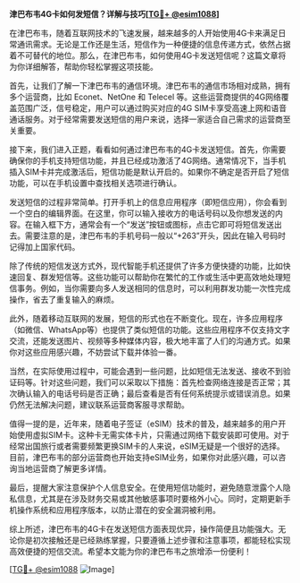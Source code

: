 **津巴布韦4G卡如何发短信？详解与技巧[[TG💪+ @esim1088](https://t.me/s/esim1088)]**

在津巴布韦，随着互联网技术的飞速发展，越来越多的人开始使用4G卡来满足日常通讯需求。无论是工作还是生活，短信作为一种便捷的信息传递方式，依然占据着不可替代的地位。那么，在津巴布韦，如何使用4G卡发送短信呢？这篇文章将为你详细解答，帮助你轻松掌握这项技能。

首先，让我们了解一下津巴布韦的通信环境。津巴布韦的通信市场相对成熟，拥有多个运营商，比如 Econet、NetOne 和 Telecel 等。这些运营商提供的4G网络覆盖范围广泛，信号稳定，用户可以通过购买对应的4G SIM卡享受高速上网和语音通话服务。对于经常需要发送短信的用户来说，选择一家适合自己需求的运营商至关重要。

接下来，我们进入正题，看看如何通过津巴布韦的4G卡发送短信。首先，你需要确保你的手机支持短信功能，并且已经成功激活了4G网络。通常情况下，当手机插入SIM卡并完成激活后，短信功能是默认开启的。如果你不确定是否开启了短信功能，可以在手机设置中查找相关选项进行确认。

发送短信的过程非常简单。打开手机上的信息应用程序（即短信应用），你会看到一个空白的编辑界面。在这里，你可以输入接收方的电话号码以及你想发送的内容。在输入框下方，通常会有一个“发送”按钮或图标，点击它即可将短信发送出去。需要注意的是，津巴布韦的手机号码一般以“+263”开头，因此在输入号码时记得加上国家代码。

除了传统的短信发送方式外，现代智能手机还提供了许多方便快捷的功能，比如快速回复、群发短信等。这些功能可以帮助你在繁忙的工作或生活中更高效地处理短信事务。例如，当你需要向多人发送相同的信息时，可以利用群发功能一次性完成操作，省去了重复输入的麻烦。

此外，随着移动互联网的发展，短信的形式也在不断变化。现在，许多应用程序（如微信、WhatsApp等）也提供了类似短信的功能。这些应用程序不仅支持文字交流，还能发送图片、视频等多种媒体内容，极大地丰富了人们的沟通方式。如果你对这些应用感兴趣，不妨尝试下载并体验一番。

当然，在实际使用过程中，可能会遇到一些问题，比如短信无法发送、接收不到验证码等。针对这些问题，我们可以采取以下措施：首先检查网络连接是否正常；其次确认输入的电话号码是否正确；最后查看是否有任何系统提示或错误消息。如果仍然无法解决问题，建议联系运营商客服寻求帮助。

值得一提的是，近年来，随着电子签证（eSIM）技术的普及，越来越多的用户开始使用虚拟SIM卡。这种卡无需实体卡片，只需通过网络下载安装即可使用。对于经常出国旅行或者需要频繁更换SIM卡的人来说，eSIM无疑是一个很好的选择。目前，津巴布韦的部分运营商也开始支持eSIM业务，如果你对此感兴趣，可以咨询当地运营商了解更多详情。

最后，提醒大家注意保护个人信息安全。在使用短信功能时，避免随意泄露个人隐私信息，尤其是在涉及财务交易或其他敏感事项时要格外小心。同时，定期更新手机操作系统和应用程序版本，以防止潜在的安全漏洞被利用。

综上所述，津巴布韦的4G卡在发送短信方面表现优异，操作简便且功能强大。无论你是初次接触还是已经熟练掌握，只要遵循上述步骤和注意事项，都能轻松实现高效便捷的短信交流。希望本文能为你的津巴布韦之旅增添一份便利！

[[TG💪+ @esim1088](https://t.me/s/esim1088) ![Image](https://i.postimg.cc/4NQfJmqS/Snipaste-2025-05-13-00-14-12.png)]